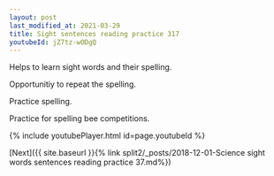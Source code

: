 ```yaml
---
layout: post
last_modified_at: 2021-03-29
title: Sight sentences reading practice 317
youtubeId: jZ7tz-wODgQ
---
```

 
 
Helps to learn sight words and their spelling.

Opportunitiy to repeat the spelling. 

Practice spelling. 
 
Practice for spelling bee competitions. 
 
{% include youtubePlayer.html id=page.youtubeId %}
 
 

[Next]({{ site.baseurl }}{% link  split2/_posts/2018-12-01-Science sight words sentences reading practice 37.md%})
 
